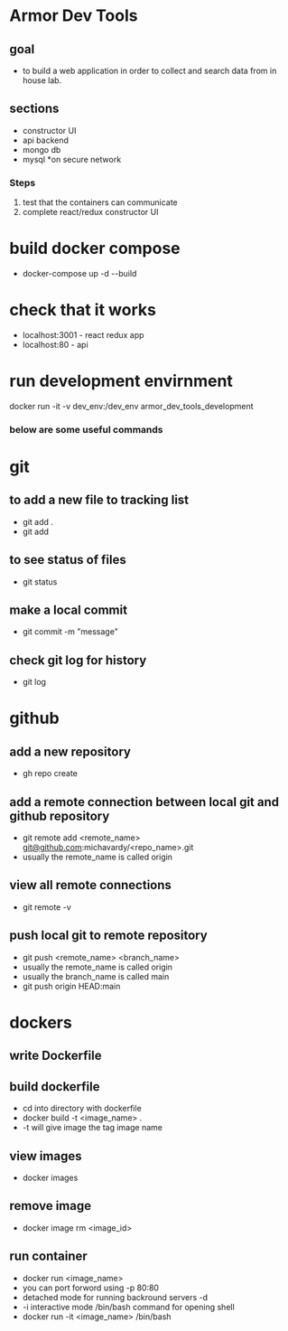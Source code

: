 # Armor Dev Tools
## goal
- to build a web application in order to collect and search data from in house lab.
## sections
- constructor UI
- api backend
- mongo db
- mysql *on secure network

### Steps
1. test that the containers can communicate
1. complete react/redux constructor UI

# build docker compose
- docker-compose up -d --build
# check that it works
- localhost:3001 - react redux app
- localhost:80 - api
# run development envirnment
docker run  -it -v dev_env:/dev_env armor_dev_tools_development


### below are some useful commands

# git
## to add a new file to tracking list
- git add . 
- git add <file name>
## to see status of files
- git status
## make a local commit 
- git commit -m "message"
## check git log for history
- git log

# github
## add a new repository
- gh repo create
## add a remote connection between local git and github repository
- git remote add <remote_name> git@github.com:michavardy/<repo_name>.git
- usually the remote_name is called origin
## view all remote connections
- git remote -v
## push local git to remote repository
- git push <remote_name> <branch_name>
- usually the remote_name is called origin
- usually the branch_name is called main
- git push origin HEAD:main

# dockers
## write Dockerfile
## build dockerfile
- cd into directory with dockerfile
- docker build -t <image_name> .
- -t will give image the tag image name
## view images
- docker images
## remove image
- docker image rm <image_id>
## run container
- docker run <image_name>
- you can port forword using -p 80:80
- detached mode for running backround servers -d
- -i interactive mode  /bin/bash command for opening shell
- docker run -it <image_name> /bin/bash
